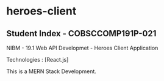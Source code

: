 # heroes-client
## Student Index - COBSCCOMP191P-021

NIBM - 19.1 Web API Developmet - Heroes Client Application

Technologies : [React.js]

This is a MERN Stack Development.